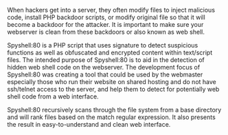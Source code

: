 When hackers get into a server, they often modify files to inject malicious code, install PHP backdoor scripts, or modify original file so that it will become a backdoor for the attacker. It is important to make sure your webserver is clean from these backdoors or also known as web shell.

Spyshell:80 is a PHP script that uses signature to detect suspicious functions as well as  obfuscated and encrypted content within text/script files. The intended purpose of Spyshell:80 is to aid in the detection of hidden web shell code on the webserver. The development focus of Spyshell:80 was creating a tool that could be used by the webmaster especially those who run their website on shared hosting and do not have ssh/telnet access to the server, and help them to detect for potentially web shell code from a web interface.

Spyshell:80 recursively scans through the file system from a base directory and will rank files based on the match regular expression. It also presents the result in easy-to-understand and clean web interface.